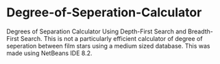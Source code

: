 # Degree-of-Seperation-Calculator
Degrees of Separation Calculator Using Depth-First Search and Breadth-First Search. This is not a particularly efficient calculator of degree of seperation
between film stars using a medium sized database.
This was made using NetBeans IDE 8.2.

